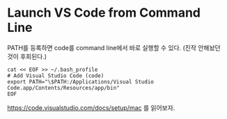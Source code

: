 # Launch VS Code from Command Line

PATH를 등록하면 code를 command line에서 바로 실행할 수 있다. (진작 안해놨던 것이 후회된다.)

```
cat << EOF >> ~/.bash_profile
# Add Visual Studio Code (code)
export PATH="\$PATH:/Applications/Visual Studio Code.app/Contents/Resources/app/bin"
EOF
```

https://code.visualstudio.com/docs/setup/mac 를 읽어보자.